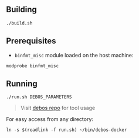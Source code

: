 Building
--------

```
./build.sh
```

Prerequisites
-------------

* `binfmt_misc` module loaded on the host machine:

```
modprobe binfmt_misc
```

Running
-------

```
./run.sh DEBOS_PARAMETERS
```

> Visit [debos repo](https://github.com/go-debos/debos) for tool usage

For easy access from any directory:

```
ln -s $(readlink -f run.sh) ~/bin/debos-docker
```

